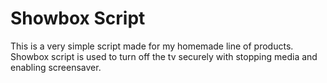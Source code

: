 # Showbox Script
This is a very simple script made for my homemade line of products. Showbox script is used to turn off the tv securely with stopping media and enabling screensaver.
